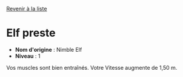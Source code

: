 [Revenir à la liste](list.md)

# Elf preste

 * **Nom d'origine** : Nimble Elf
 * **Niveau** : 1


<p>Vos muscles sont bien entraînés. Votre Vitesse augmente de 1,50 m.</p>